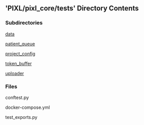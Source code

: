 ## 'PIXL/pixl_core/tests' Directory Contents

### Subdirectories

[data](./data/README.md)

[patient_queue](./patient_queue/README.md)

[project_config](./project_config/README.md)

[token_buffer](./token_buffer/README.md)

[uploader](./uploader/README.md)

### Files

conftest.py

docker-compose.yml

test_exports.py

